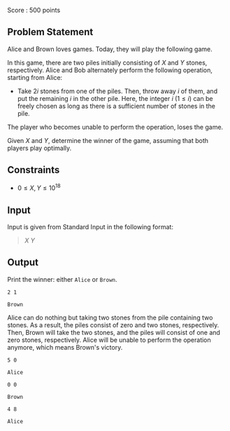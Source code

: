 Score : $500$ points

## Problem Statement

Alice and Brown loves games. Today, they will play the following game.

In this game, there are two piles initially consisting of $X$ and $Y$ stones, respectively.
Alice and Bob alternately perform the following operation, starting from Alice:

- Take $2i$ stones from one of the piles. Then, throw away $i$ of them, and put the remaining $i$ in the other pile. Here, the integer $i$ $(1 \leq i)$ can be freely chosen as long as there is a sufficient number of stones in the pile.

The player who becomes unable to perform the operation, loses the game.

Given $X$ and $Y$, determine the winner of the game, assuming that both players play optimally.

## Constraints

- $0 \leq X, Y \leq 10^{18}$

## Input

Input is given from Standard Input in the following format:

> $X$ $Y$

## Output

Print the winner: either `Alice` or `Brown`.

```input1
2 1
```

```output1
Brown
```

Alice can do nothing but taking two stones from the pile containing two stones. As a result, the piles consist of zero and two stones, respectively. Then, Brown will take the two stones, and the piles will consist of one and zero stones, respectively. Alice will be unable to perform the operation anymore, which means Brown's victory.

```input2
5 0
```

```output2
Alice
```

```input3
0 0
```

```output3
Brown
```

```input4
4 8
```

```output4
Alice
```